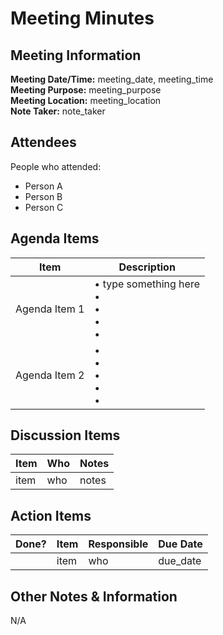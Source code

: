 # Meeting Minutes
## Meeting Information
**Meeting Date/Time:** meeting_date, meeting_time  
**Meeting Purpose:** meeting_purpose  
**Meeting Location:** meeting_location  
**Note Taker:** note_taker  

## Attendees
People who attended:
- Person A
- Person B
- Person C

## Agenda Items

Item | Description
---- | ----
Agenda Item 1 | • type something here <br>• <br>• <br>• <br>• 
Agenda Item 2 | • <br>• <br>• <br>• <br>• 

## Discussion Items
Item | Who | Notes |
---- | ---- | ---- |
item | who | notes |


## Action Items
| Done? | Item | Responsible | Due Date |
| ---- | ---- | ---- | ---- |
| | item | who | due_date |

## Other Notes & Information
N/A
